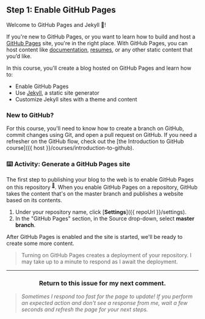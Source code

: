 ## Step 1: Enable GitHub Pages

Welcome to GitHub Pages and Jekyll :tada:!

If you're new to GitHub Pages, or you want to learn how to build and host a [GitHub Pages](https://pages.github.com) site, you're in the right place. With GitHub Pages, you can host content like [documentation](https://flight-manual.atom.io/), [resumes](https://github.com/jglovier/resume-template), or any other static content that you’d like.

In this course, you'll create a blog hosted on GitHub Pages and learn how to:

- Enable GitHub Pages
- Use [Jekyll](https://jekyllrb.com/), a static site generator
- Customize Jekyll sites with a theme and content

### New to GitHub?

For this course, you'll need to know how to create a branch on GitHub, commit changes using Git, and open a pull request on GitHub. If you need a refresher on the GitHub flow, check out the [the Introduction to GitHub course]({{ host }}/courses/introduction-to-github).

### :keyboard: Activity: Generate a GitHub Pages site

The first step to publishing your blog to the web is to enable GitHub Pages on this repository <sup>[:book:](https://help.github.com/articles/github-glossary/#repository)</sup>. When you enable GitHub Pages on a repository, GitHub takes the content that's on the master branch and publishes a website based on its contents.

1. Under your repository name, click [**Settings**]({{ repoUrl }}/settings).
1. In the "GitHub Pages" section, in the Source drop-down, select **master branch**.

After GitHub Pages is enabled and the site is started, we'll be ready to create some more content. 

> Turning on GitHub Pages creates a deployment of your repository. I may take up to a minute to respond as I await the deployment.

<hr>
<h3 align="center">Return to this issue for my next comment.</h3>

> _Sometimes I respond too fast for the page to update! If you perform an expected action and don't see a response from me, wait a few seconds and refresh the page for your next steps._
